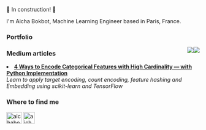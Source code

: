 🚧 In construction! 🚧

I'm Aicha Bokbot, Machine Learning Engineer based in Paris, France.

### Portfolio
<img style="float: right;" src="https://github.com/aichabokbot/aichabokbot/assets/46371012/8e6c70d5-ba8f-46e4-bbb3-70c888299afe"> 
<img style="float: right;" src="https://github.com/aichabokbot/aichabokbot/assets/46371012/f4ca011e-3347-4bf8-a1b4-2648b2e08684">



### Medium articles
<li><a href="https://towardsdatascience.com/4-ways-to-encode-categorical-features-with-high-cardinality-1bc6d8fd7b13"><b>4 Ways to Encode Categorical Features with High Cardinality — with Python Implementation</b></a><br/><i>Learn to apply target encoding, count encoding, feature hashing and Embedding using scikit-learn and TensorFlow</i></li>

### Where to find me
<a href="https://linkedin.com/in/aichabokbot" target="blank"><img align="center" src="https://raw.githubusercontent.com/rahuldkjain/github-profile-readme-generator/master/src/images/icons/Social/linked-in-alt.svg" alt="aichabokbot" height="30" width="40" /></a> <a href="https://medium.com/@aichabokbot" target="blank"><img align="center" src="https://cdn-icons-png.flaticon.com/512/5968/5968906.png" alt="aichabokbot" height="30" width="30" /></a>



<!--
**aichabokbot/aichabokbot** is a ✨ _special_ ✨ repository because its `README.md` (this file) appears on your GitHub profile.

Here are some ideas to get you started:

- 🔭 I’m currently working on ...
- 🌱 I’m currently learning ...
- 👯 I’m looking to collaborate on ...
- 🤔 I’m looking for help with ...
- 💬 Ask me about ...
- 📫 How to reach me: ...
- 😄 Pronouns: ...
- ⚡ Fun fact: ...
-->
